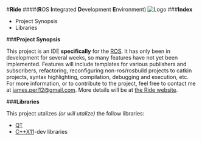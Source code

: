 #**Ride**
####(**R**OS **I**ntegrated **D**evelopment **E**nvironment)
![Logo](https://github.com/DeepBlue14/ride/blob/master/images/ride1.jpg)
###**Index**

- Project Synopsis
- Libraries


###**Project Synopsis**

This project is an IDE **specifically** for the [ROS][1].  It has only been in development for several weeks, so many features have not yet been implemented.  Features will include templates for various publishers and subscribers, refactoring, reconfiguring non-ros/rosbuild projects to catkin projects, syntax highlighting, compilation, debugging and execution, etc.  For more information, or to contribute to the project, feel free to contact me at james.perl12@gmail.com.  More details will be at [the Ride website][5].
 

###**Libraries**

This project utalizes *(or will utalize)* the follow libraries:
- [QT][2]
- [C++X11][3]-dev libraries






<!--links-->

[1]: http://www.ros.org/
[2]: http://www.qt.io/
[3]: http://en.wikipedia.org/wiki/C%2B%2B11
[5]: http://k-engineering.github.io/Hazel
